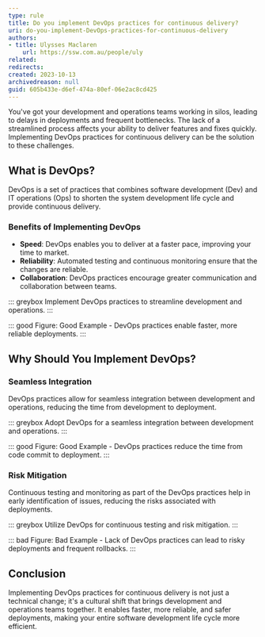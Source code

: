 ```yaml
---
type: rule
title: Do you implement DevOps practices for continuous delivery?
uri: do-you-implement-DevOps-practices-for-continuous-delivery
authors: 
- title: Ulysses Maclaren
    url: https://ssw.com.au/people/uly
related:
redirects:
created: 2023-10-13
archivedreason: null
guid: 605b433e-d6ef-474a-80ef-06e2ac8cd425
---
```

You've got your development and operations teams working in silos, leading to delays in deployments and frequent bottlenecks. The lack of a streamlined process affects your ability to deliver features and fixes quickly. Implementing DevOps practices for continuous delivery can be the solution to these challenges.

<!--endintro-->

## What is DevOps?

DevOps is a set of practices that combines software development (Dev) and IT operations (Ops) to shorten the system development life cycle and provide continuous delivery.

### Benefits of Implementing DevOps

- **Speed**: DevOps enables you to deliver at a faster pace, improving your time to market.
- **Reliability**: Automated testing and continuous monitoring ensure that the changes are reliable.
- **Collaboration**: DevOps practices encourage greater communication and collaboration between teams.

::: greybox
Implement DevOps practices to streamline development and operations.
:::

::: good
Figure: Good Example - DevOps practices enable faster, more reliable deployments.
:::

## Why Should You Implement DevOps?

### Seamless Integration

DevOps practices allow for seamless integration between development and operations, reducing the time from development to deployment.

::: greybox
Adopt DevOps for a seamless integration between development and operations.
:::

::: good
Figure: Good Example - DevOps practices reduce the time from code commit to deployment.
:::

### Risk Mitigation

Continuous testing and monitoring as part of the DevOps practices help in early identification of issues, reducing the risks associated with deployments.

::: greybox
Utilize DevOps for continuous testing and risk mitigation.
:::

::: bad
Figure: Bad Example - Lack of DevOps practices can lead to risky deployments and frequent rollbacks.
:::

## Conclusion

Implementing DevOps practices for continuous delivery is not just a technical change; it's a cultural shift that brings development and operations teams together. It enables faster, more reliable, and safer deployments, making your entire software development life cycle more efficient.
